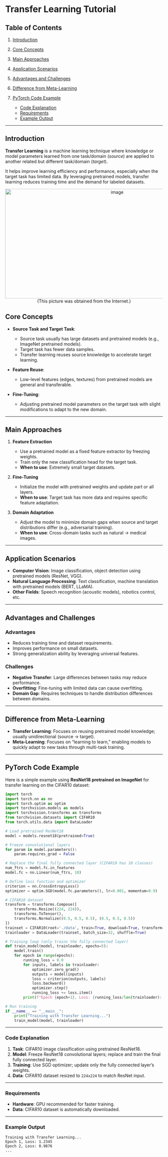 # Transfer Learning Tutorial

## Table of Contents

1. [Introduction](#introduction)
2. [Core Concepts](#core-concepts)
3. [Main Approaches](#main-approaches)
4. [Application Scenarios](#application-scenarios)
5. [Advantages and Challenges](#advantages-and-challenges)
6. [Difference from Meta-Learning](#difference-from-meta-learning)
7. [PyTorch Code Example](#pytorch-code-example)

   * [Code Explanation](#code-explanation)
   * [Requirements](#requirements)
   * [Example Output](#example-output)

---

## Introduction

**Transfer Learning** is a machine learning technique where knowledge or model parameters learned from one task/domain (*source*) are applied to another related but different task/domain (*target*).

It helps improve learning efficiency and performance, especially when the target task has limited data. By leveraging pretrained models, transfer learning reduces training time and the demand for labeled datasets.
<div align="center">
<img width="700" height="350" alt="image" src="https://github.com/user-attachments/assets/148a52f4-c855-4f68-bbd0-e024055009f0" />
</div>
<div align="center">
(This picture was obtained from the Internet.)
</div>

## Core Concepts

* **Source Task and Target Task**:

  * Source task usually has large datasets and pretrained models (e.g., ImageNet pretrained models).
  * Target task has fewer data samples.
  * Transfer learning reuses source knowledge to accelerate target learning.

* **Feature Reuse**:

  * Low-level features (edges, textures) from pretrained models are general and transferable.

* **Fine-Tuning**:

  * Adjusting pretrained model parameters on the target task with slight modifications to adapt to the new domain.

---

## Main Approaches

1. **Feature Extraction**

   * Use a pretrained model as a fixed feature extractor by freezing weights.
   * Train only the new classification head for the target task.
   * **When to use**: Extremely small target datasets.

2. **Fine-Tuning**

   * Initialize the model with pretrained weights and update part or all layers.
   * **When to use**: Target task has more data and requires specific feature adaptation.

3. **Domain Adaptation**

   * Adjust the model to minimize domain gaps when source and target distributions differ (e.g., adversarial training).
   * **When to use**: Cross-domain tasks such as natural → medical images.

---

## Application Scenarios

* **Computer Vision**: Image classification, object detection using pretrained models (ResNet, VGG).
* **Natural Language Processing**: Text classification, machine translation with pretrained models (BERT, LLaMA).
* **Other Fields**: Speech recognition (acoustic models), robotics control, etc.

---

## Advantages and Challenges

### Advantages

* Reduces training time and dataset requirements.
* Improves performance on small datasets.
* Strong generalization ability by leveraging universal features.

### Challenges

* **Negative Transfer**: Large differences between tasks may reduce performance.
* **Overfitting**: Fine-tuning with limited data can cause overfitting.
* **Domain Gap**: Requires techniques to handle distribution differences between domains.

---

## Difference from Meta-Learning

* **Transfer Learning**: Focuses on reusing pretrained model knowledge; usually unidirectional (source → target).
* **Meta-Learning**: Focuses on “learning to learn,” enabling models to quickly adapt to new tasks through multi-task training.

---

## PyTorch Code Example

Here is a simple example using **ResNet18 pretrained on ImageNet** for transfer learning on the CIFAR10 dataset:

```python
import torch
import torch.nn as nn
import torch.optim as optim
import torchvision.models as models
import torchvision.transforms as transforms
from torchvision.datasets import CIFAR10
from torch.utils.data import DataLoader

# Load pretrained ResNet18
model = models.resnet18(pretrained=True)

# Freeze convolutional layers
for param in model.parameters():
    param.requires_grad = False

# Replace the final fully connected layer (CIFAR10 has 10 classes)
num_ftrs = model.fc.in_features
model.fc = nn.Linear(num_ftrs, 10)

# Define loss function and optimizer
criterion = nn.CrossEntropyLoss()
optimizer = optim.SGD(model.fc.parameters(), lr=0.001, momentum=0.9)

# CIFAR10 dataset
transform = transforms.Compose([
    transforms.Resize((224, 224)),
    transforms.ToTensor(),
    transforms.Normalize((0.5, 0.5, 0.5), (0.5, 0.5, 0.5))
])
trainset = CIFAR10(root='./data', train=True, download=True, transform=transform)
trainloader = DataLoader(trainset, batch_size=32, shuffle=True)

# Training loop (only trains the fully connected layer)
def train_model(model, trainloader, epochs=5):
    model.train()
    for epoch in range(epochs):
        running_loss = 0.0
        for inputs, labels in trainloader:
            optimizer.zero_grad()
            outputs = model(inputs)
            loss = criterion(outputs, labels)
            loss.backward()
            optimizer.step()
            running_loss += loss.item()
        print(f"Epoch {epoch+1}, Loss: {running_loss/len(trainloader):.4f}")

# Run training
if __name__ == "__main__":
    print("Training with Transfer Learning...")
    train_model(model, trainloader)
```

---

### Code Explanation

1. **Task**: CIFAR10 image classification using pretrained ResNet18.
2. **Model**: Freeze ResNet18 convolutional layers; replace and train the final fully connected layer.
3. **Training**: Use SGD optimizer; update only the fully connected layer’s weights.
4. **Data**: CIFAR10 dataset resized to `224x224` to match ResNet input.

---

### Requirements

* **Hardware**: GPU recommended for faster training.
* **Data**: CIFAR10 dataset is automatically downloaded.

---

### Example Output

```
Training with Transfer Learning...
Epoch 1, Loss: 1.2345
Epoch 2, Loss: 0.9876
...



